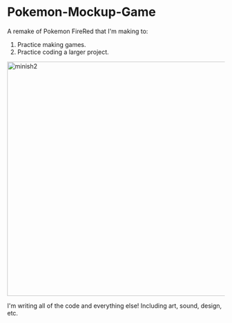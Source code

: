 # Pokemon-Mockup-Game

A remake of Pokemon FireRed that I'm making to:

1. Practice making games.
2. Practice coding a larger project.
<img width="542" alt="minish2" src="https://user-images.githubusercontent.com/35435871/132274095-e2909b73-ec1b-4dd7-8007-91622376195e.PNG">

I'm writing all of the code and everything else! Including art, sound, design, etc.
